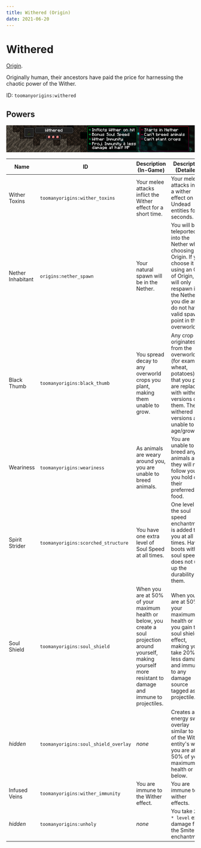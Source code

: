 ```yaml
---
title: Withered (Origin)
date: 2021-06-20
---
```

# Withered

[Origin](../,,/origins.md).

Originally human, their ancestors have paid the price for harnessing the chaotic power of the Wither.

ID: `toomanyorigins:withered`

## Powers

![Withered](../../../../images/tmoWitheredBanner.png)

Name | ID | Description (In-Game) | Description (Detailed)
-----|----|-----------------------|------------------------
Wither Toxins | `toomanyorigins:wither_toxins` | Your melee attacks inflict the Wither effect for a short time. | Your melee attacks inflict a wither effect on non Undead entities for 5 seconds.
Nether Inhabitant | `origins:nether_spawn` |  Your natural spawn will be in the Nether. | You will be teleported into the Nether when choosing this Origin. If you choose it by using an Orb of Origin, you will only respawn in the Nether if you die and do not have a valid spawn point in the overworld.
Black Thumb | `toomanyorigins:black_thumb` | You spread decay to any overworld crops you plant, making them unable to grow. | Any crop that originates from the overworld (for example: wheat, potatoes) that you plant are replaced with withered versions of them. These withered versions are unable to age/grow.
Weariness | `toomanyorigins:weariness` | As animals are weary around you, you are unable to breed animals. | You are unable to breed any animals and they will not follow you if you hold out their preferred food.
Spirit Strider | `toomanyorigins:scorched_structure` | You have one extra level of Soul Speed at all times. | One level of the soul speed enchantment is added to you at all times. Having boots without soul speed does not use up the durability of them.
Soul Shield | `toomanyorigins:soul_shield` | When you are at 50% of your maximum health or below, you create a soul projection around yourself, making yourself more resistant to damage and immune to projectiles. | When you are at 50% of your maximum health or less you gain the soul shield effect, making you take 20% less damage and immune to any damage source tagged as a projectile.
*hidden* | `toomanyorigins:soul_shield_overlay` | *none* | Creates an energy swirl overlay similar to that of the Wither entity's when you are at 50% of your maximum health or below.
Infused Veins | `toomanyorigins:wither_immunity` | You are immune to the Wither effect. | You are immune to wither effects.
*hidden* | `toomanyorigins:unholy` | *none* | You take `2.5 * level` extra damage from the Smite enchantment.